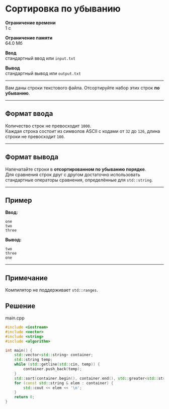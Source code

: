 # Сортировка по убыванию

**Ограничение времени**  
1 с

**Ограничение памяти**  
64.0 Мб

**Ввод**  
стандартный ввод или `input.txt`

**Вывод**  
стандартный вывод или `output.txt`

---

Вам даны строки текстового файла. Отсортируйте набор этих строк **по убыванию**.

---

## Формат ввода

Количество строк не превосходит `1000`.  
Каждая строка состоит из символов ASCII с кодами от `32` до `126`, длина строки не превосходит `100`.

---

## Формат вывода

Напечатайте строки в **отсортированном по убыванию порядке**.  
Для сравнения строк друг с другом достаточно использовать стандартные операторы сравнения, определённые для `std::string`.

---

## Пример

**Ввод:**
```
one
two
three
```

**Вывод:**
```
two
three
one
```

---

## Примечание

Компилятор не поддерживает `std::ranges`.
## Решение

main.cpp
```cpp
#include <iostream>
#include <vector>
#include <string>
#include <algorithm>

int main() {
    std::vector<std::string> container;
    std::string temp;   
    while (std::getline(std::cin, temp)) {
        container.push_back(temp);
    }
    std::sort(container.begin(), container.end(), std::greater<std::string>());
    for (const std::string & elem : container) {
        std::cout << elem << '\n';
    }
    return 0;
}
```
